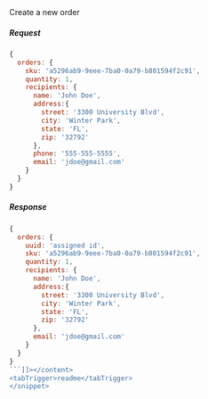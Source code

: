 <snippet>
  <content><![CDATA[
  ## Order Object Definitions
  ### Order Create
  | Endpoint | Method | Development Status |
  |---|---|:---:|
  | `order/create` | `POST` | Not Started |

  Create a new order

  ##### Request

  ```javascript
  {
    orders: {
      sku: 'a5296ab9-9eee-7ba0-0a79-b801594f2c91',
      quantity: 1,
      recipients: {
        name: 'John Doe',
        address:{
          street: '3300 University Blvd',
          city: 'Winter Park',
          state: 'FL',
          zip: '32792'
        },
        phone: '555-555-5555',
        email: 'jdoe@gmail.com'
      }
    }
  }
  ```

  ##### Response

  ```javascript
  {
    orders: {
      uuid: 'assigned id',
      sku: 'a5296ab9-9eee-7ba0-0a79-b801594f2c91',
      quantity: 1,
      recipients: {
        name: 'John Doe',
        address:{
          street: '3300 University Blvd',
          city: 'Winter Park',
          state: 'FL',
          zip: '32792'
        },
        email: 'jdoe@gmail.com'
      }
    }
  }
  ```]]></content>
  <tabTrigger>readme</tabTrigger>
</snippet>
